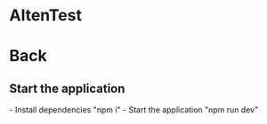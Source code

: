 # AltenTest
# Back
<h2>Start the application</h2>
- Install dependencies "npm i"
- Start the application "npm run dev"
